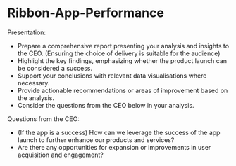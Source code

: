 # Ribbon-App-Performance
							
							
Presentation:	
- Prepare a comprehensive report presenting your analysis and insights to the CEO. (Ensuring the choice of delivery is suitable for the audience)
- Highlight the key findings, emphasizing whether the product launch can be considered a success.					
- Support your conclusions with relevant data visualisations where necessary.						
- Provide actionable recommendations or areas of improvement based on the analysis.						
- Consider the questions from the CEO below in your analysis. 						
							
							
Questions from the CEO:	
- (If the app is a success) How can we leverage the success of the app launch to further enhance our products and services?
- Are there any opportunities for expansion or improvements in user acquisition and engagement?						

